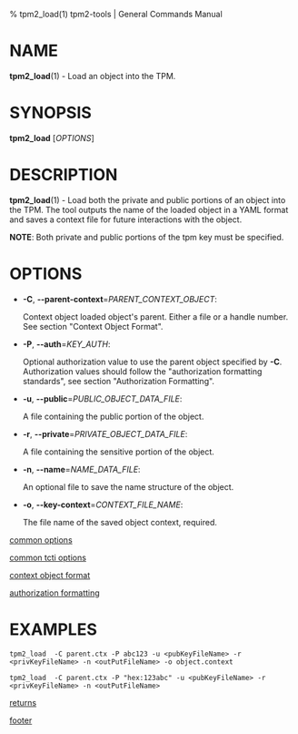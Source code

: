 % tpm2_load(1) tpm2-tools | General Commands Manual

# NAME

**tpm2_load**(1) - Load an object into the TPM.

# SYNOPSIS

**tpm2_load** [*OPTIONS*]

# DESCRIPTION

**tpm2_load**(1) - Load both the private and public portions of an object
into the TPM.
The tool outputs the name of the loaded object in a YAML format and saves a
context file for future interactions with the object.

**NOTE**: Both private and public portions of the tpm key must be specified.

# OPTIONS

  * **-C**, **\--parent-context**=_PARENT\_CONTEXT\_OBJECT_:

    Context object loaded object's parent. Either a file or a handle number.
    See section "Context Object Format".

  * **-P**, **\--auth**=_KEY\_AUTH_:

    Optional authorization value to use the parent object specified by **-C**.
    Authorization values should follow the "authorization formatting standards",
    see section "Authorization Formatting".

  * **-u**, **\--public**=_PUBLIC\_OBJECT\_DATA\_FILE_:

    A file containing the public portion of the object.

  * **-r**, **\--private**=_PRIVATE\_OBJECT\_DATA\_FILE_:

    A file containing the sensitive portion of the object.

  * **-n**, **\--name**=_NAME\_DATA\_FILE_:

    An optional file to save the name structure of the object.

  * **-o**, **\--key-context**=_CONTEXT\_FILE\_NAME_:

    The file name of the saved object context, required.

[common options](common/options.md)

[common tcti options](common/tcti.md)

[context object format](common/ctxobj.md)

[authorization formatting](common/authorizations.md)


# EXAMPLES

```
tpm2_load  -C parent.ctx -P abc123 -u <pubKeyFileName> -r <privKeyFileName> -n <outPutFileName> -o object.context

tpm2_load  -C parent.ctx -P "hex:123abc" -u <pubKeyFileName> -r <privKeyFileName> -n <outPutFileName>

```

[returns](common/returns.md)

[footer](common/footer.md)
